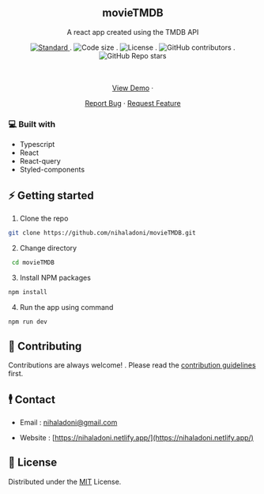 
<div align="center">
 

<h2 align="center">movieTMDB</h2>



  <p align="center">
    A react app created using the TMDB API
  </p>


<!-- Shields -->
  <div align="center">
    <a href="https://standardjs.com">
      <img src="https://img.shields.io/badge/code%20style-standard-brightgreen.svg?style=flat"
        alt="Standard" />
    </a>
.
    <img src="https://img.shields.io/github/languages/code-size/nihaladoni/movieTMDB?style=flat-square" alt="Code size" />
.
    <img src="https://img.shields.io/github/license/nihaladoni/movieTMDB?style=flat-square" alt="License" />
.
    <img alt="GitHub contributors" src="https://img.shields.io/github/contributors/nihaladoni/movieTMDB?style=flat-square">
.
    <img alt="GitHub Repo stars" src="https://img.shields.io/github/stars/nihaladoni/movieTMDB?style=social">

  </div>

  <br />
  <br />
  <p>

<a href="https://graceful-palmier-338d02.netlify.app/">View Demo</a>
·

<a href="https://github.com/nihaladoni/movieTMDB/issues">Report Bug</a>
·
<a href="https://github.com/nihaladoni/movieTMDB/issues">Request Feature</a>
</p>
</div>

<!-- ABOUT THE PROJECT -->


### 💻 Built with

<ul>
  
  <li>Typescript</li>
  
  <li>React</li>
  
  <li>React-query</li>
  
  <li>Styled-components</li>
  
</ul>



<!-- GETTING STARTED -->
## ⚡ Getting started

1. Clone the repo

```sh
git clone https://github.com/nihaladoni/movieTMDB.git
```

2. Change directory

```sh
 cd movieTMDB
```

3. Install NPM packages

```sh
npm install
```

4. Run the app using command

```sh
npm run dev
```

<!-- CONTRIBUTING -->

## 🌟 Contributing

Contributions are always welcome! . Please read the [contribution guidelines](CONTRIBUTING) first.

<!-- CONTACT -->
## 🕴️ Contact

- Email : [nihaladoni@gmail.com](mailto:nihaladoni@gmail.com)




- Website : [https://nihaladoni.netlify.app/](https://nihaladoni.netlify.app/)



<!-- LICENSE -->
## 🔔 License

Distributed under the [MIT](LICENSE) License.
